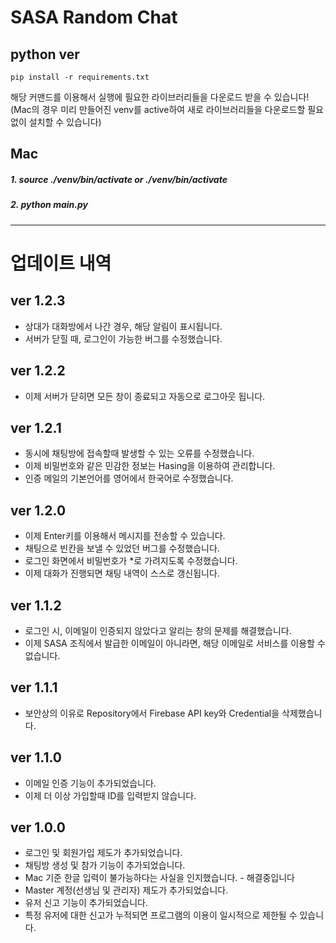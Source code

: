 # SASA Random Chat
## python ver

    pip install -r requirements.txt

해당 커맨드를 이용해서 실행에 필요한 라이브러리들을 다운로드 받을 수 있습니다!
(Mac의 경우 미리 만들어진 venv를 active하여 새로 라이브러리들을 다운로드할 필요 없이 설치할 수 있습니다)

## Mac

##### 1. source ./venv/bin/activate or ./venv/bin/activate

##### 2. python main.py

---

# 업데이트 내역

## ver 1.2.3

* 상대가 대화방에서 나간 경우, 해당 알림이 표시됩니다.
* 서버가 닫힐 때, 로그인이 가능한 버그를 수정했습니다.

## ver 1.2.2

* 이제 서버가 닫히면 모든 창이 종료되고 자동으로 로그아웃 됩니다.

## ver 1.2.1

* 동시에 채팅방에 접속할때 발생할 수 있는 오류를 수정했습니다.
* 이제 비밀번호와 같은 민감한 정보는 Hasing을 이용하여 관리합니다.
* 인증 메일의 기본언어를 영어에서 한국어로 수정했습니다.

## ver 1.2.0

* 이제 Enter키를 이용해서 메시지를 전송할 수 있습니다.
* 채팅으로 빈칸을 보낼 수 있었던 버그를 수정했습니다.
* 로그인 화면에서 비밀번호가 *로 가려지도록 수정했습니다.
* 이제 대화가 진행되면 채팅 내역이 스스로 갱신됩니다.

## ver 1.1.2

* 로그인 시, 이메일이 인증되지 않았다고 알리는 창의 문제를 해결했습니다.
* 이제 SASA 조직에서 발급한 이메일이 아니라면, 해당 이메일로 서비스를 이용할 수 없습니다.

## ver 1.1.1

* 보안상의 이유로 Repository에서 Firebase API key와 Credential을 삭제했습니다.

## ver 1.1.0

* 이메일 인증 기능이 추가되었습니다.
* 이제 더 이상 가입할때 ID를 입력받지 않습니다.

## ver 1.0.0

* 로그인 및 회원가입 제도가 추가되었습니다.
* 채팅방 생성 및 참가 기능이 추가되었습니다.
* Mac 기준 한글 입력이 불가능하다는 사실을 인지했습니다. - 해결중입니다
* Master 계정(선생님 및 관리자) 제도가 추가되었습니다.
* 유저 신고 기능이 추가되었습니다.
* 특정 유저에 대한 신고가 누적되면 프로그램의 이용이 일시적으로 제한될 수 있습니다.


